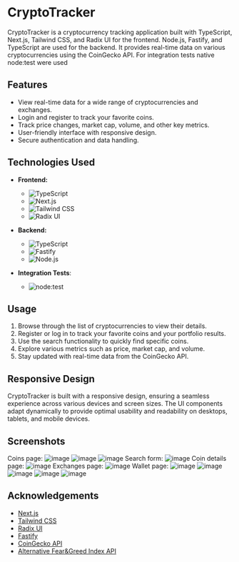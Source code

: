 # CryptoTracker

CryptoTracker is a cryptocurrency tracking application built with TypeScript, Next.js, Tailwind CSS, and Radix UI for the frontend. Node.js, Fastify, and TypeScript are used for the backend. It provides real-time data on various cryptocurrencies using the CoinGecko API. For integration tests native node:test were used

## Features

- View real-time data for a wide range of cryptocurrencies and exchanges.
- Login and register to track your favorite coins.
- Track price changes, market cap, volume, and other key metrics.
- User-friendly interface with responsive design.
- Secure authentication and data handling.

## Technologies Used

- **Frontend:**
  - ![TypeScript](https://img.shields.io/badge/-TypeScript-3178C6?style=flat-square&logo=typescript&logoColor=white)
  - ![Next.js](https://img.shields.io/badge/-Next.js-000000?style=flat-square&logo=next.js&logoColor=white)
  - ![Tailwind CSS](https://img.shields.io/badge/-Tailwind_CSS-38B2AC?style=flat-square&logo=tailwind-css&logoColor=white)
  - ![Radix UI](https://img.shields.io/badge/-Radix_UI-596BFB?style=flat-square&logo=radix-ui&logoColor=white)

- **Backend:**
  - ![TypeScript](https://img.shields.io/badge/-TypeScript-3178C6?style=flat-square&logo=typescript&logoColor=white)
  - ![Fastify](https://img.shields.io/badge/-Fastify-000000?style=flat-square&logo=fastify&logoColor=white)
  - ![Node.js](https://img.shields.io/badge/-Node.js-339933?style=flat-square&logo=node.js&logoColor=white)
- **Integration Tests**:
  - ![node:test](https://img.shields.io/badge/-node:test-339933?style=flat-square&logo=node.js&logoColor=white)
## Usage

1. Browse through the list of cryptocurrencies to view their details.
2. Register or log in to track your favorite coins and your portfolio results.
4. Use the search functionality to quickly find specific coins.
5. Explore various metrics such as price, market cap, and volume.
6. Stay updated with real-time data from the CoinGecko API.

## Responsive Design

CryptoTracker is built with a responsive design, ensuring a seamless experience across various devices and screen sizes. The UI components adapt dynamically to provide optimal usability and readability on desktops, tablets, and mobile devices.

## Screenshots

Coins page: 
![image](https://github.com/Baldziutki/CryptoTracker/assets/107717515/6cd71018-0a15-40fb-8a7b-b6ee53a6d84f)
![image](https://github.com/Baldziutki/CryptoTracker/assets/107717515/6db91a85-e0a9-432a-a554-1e2f26005df6)
![image](https://github.com/Baldziutki/CryptoTracker/assets/107717515/2f4e5516-5b4b-43a0-9219-9acb8fbfc06d)
Search form:
![image](https://github.com/Baldziutki/CryptoTracker/assets/107717515/d90da202-ef85-4682-9eb2-0472ed2cc1cd)
Coin details page:
![image](https://github.com/Baldziutki/CryptoTracker/assets/107717515/21eeee6a-380e-457f-aba2-25484832bd22)
Exchanges page:
![image](https://github.com/Baldziutki/CryptoTracker/assets/107717515/d6a92419-615f-4945-8ff5-b3fa3be7acf8)
Wallet page:
![image](https://github.com/Baldziutki/CryptoTracker/assets/107717515/4abbc1de-ea17-4841-b8a4-02040d586593)
![image](https://github.com/Baldziutki/CryptoTracker/assets/107717515/033eb4e1-a9d0-4706-8968-8b631fddc24d)
![image](https://github.com/Baldziutki/CryptoTracker/assets/107717515/66f07e7e-c47b-49d9-b604-7cb862f704f6)
![image](https://github.com/Baldziutki/CryptoTracker/assets/107717515/12a07010-535c-4bc0-9fcb-8a9ecc9577ed)
![image](https://github.com/Baldziutki/CryptoTracker/assets/107717515/8dde8a0b-d834-44ec-81a7-2dc5d2dc3f1b)


## Acknowledgements

- [Next.js](https://nextjs.org/)
- [Tailwind CSS](https://tailwindcss.com/)
- [Radix UI](https://radix-ui.com/)
- [Fastify](https://www.fastify.io/)
- [CoinGecko API](https://www.coingecko.com/en/api)
- [Alternative Fear&Greed Index API](https://alternative.me/crypto/fear-and-greed-index/)

